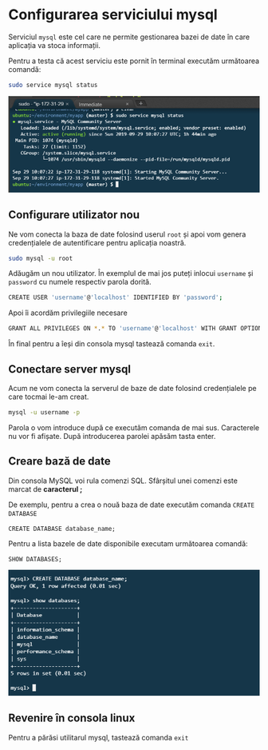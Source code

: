 # Configurarea serviciului mysql

Serviciul `mysql` este cel care ne permite gestionarea bazei de date în care aplicația va stoca informații.

Pentru a testa că acest serviciu este pornit în terminal executăm următoarea comandă:

```bash
sudo service mysql status
```

![mysql status](.gitbook/assets/001-mysql-status.png)

## Configurare utilizator nou

Ne vom conecta la baza de date folosind userul `root` și apoi vom genera credențialele de autentificare pentru aplicația noastră.

```bash
sudo mysql -u root
```

Adăugăm un nou utilizator. În exemplul de mai jos puteți inlocui `username` și `password` cu numele respectiv parola dorită.

```bash
CREATE USER 'username'@'localhost' IDENTIFIED BY 'password';
```

Apoi îi acordăm privilegiile necesare

```bash
GRANT ALL PRIVILEGES ON *.* TO 'username'@'localhost' WITH GRANT OPTION;
```

În final pentru a îeși din consola mysql tastează comanda `exit`.

## Conectare server mysql

Acum ne vom conecta la serverul de baze de date folosind credențialele pe care tocmai le-am creat.

```bash
mysql -u username -p
```

Parola o vom introduce după ce executăm comanda de mai sus. Caracterele nu vor fi afișate. După introducerea parolei apăsăm tasta enter.

## Creare bază de date

Din consola MySQL voi rula comenzi SQL. Sfârșitul unei comenzi este marcat de **caracterul ;**

De exemplu, pentru a crea o nouă baza de date executăm comanda `CREATE DATABASE`

```text
CREATE DATABASE database_name;
```

Pentru a lista bazele de date disponibile executam următoarea comandă:

```text
SHOW DATABASES;
```

![002-show-databases](.gitbook/assets/002-create-database.png)

## Revenire în consola linux

Pentru a părăsi utilitarul mysql, tastează comanda `exit`

